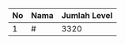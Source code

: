 | No | Nama            | Jumlah Level |
|----|-----------------|--------------|
| 1  | #    |    3320        |

